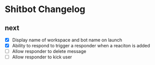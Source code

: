 # Shitbot Changelog

## next
- [x] Display name of workspace and bot name on launch
- [x] Ability to respond to trigger a responder when a reaciton is added
- [ ] Allow responder to delete message
- [ ] Allow responder to kick user

